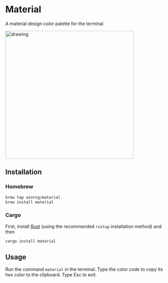 # Material
A material design color palette for the terminal

<img src="https://i.ibb.co/2MDKmh7/Screenshot-2022-08-02-at-16-43-12.png" alt="drawing" width="400"/>

## Installation

### Homebrew

```bash
brew tap azorng/material
brew install material
```

### Cargo

First, install [Rust](https://www.rust-lang.org/tools/install) (using the recommended `rustup` installation method) and then

```bash
cargo install material
```

## Usage

Run the command ``material`` in the terminal.
Type the color code to copy its hex color to the clipboard. Type Esc to exit.


